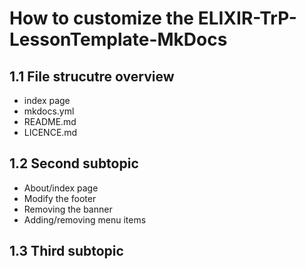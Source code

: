 # How to customize the ELIXIR-TrP-LessonTemplate-MkDocs
## 1.1 File strucutre overview
- index page
- mkdocs.yml
- README.md
- LICENCE.md 

## 1.2 Second subtopic
- About/index page
- Modify the footer
- Removing the banner
- Adding/removing menu items

## 1.3 Third subtopic
